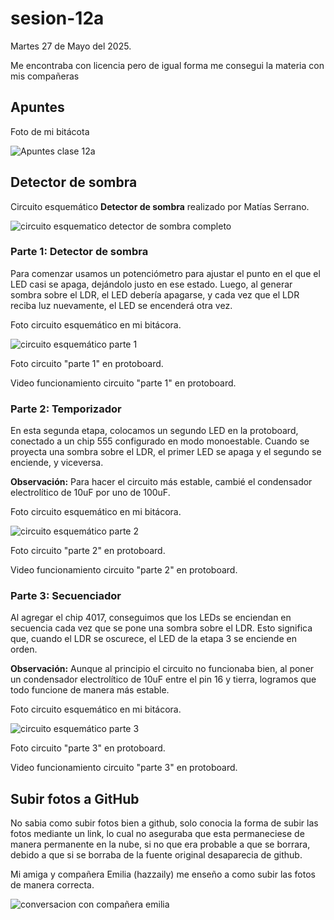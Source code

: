 # sesion-12a

Martes 27 de Mayo del 2025.

Me encontraba con licencia pero de igual forma me consegui la materia con mis compañeras

## Apuntes 

 Foto de mi bitácota

 ![Apuntes clase 12a](./archivos/apuntes_12a.JPG)

## Detector de sombra

Circuito esquemático **Detector de sombra** realizado por Matías Serrano.

 ![circuito esquematico detector de sombra completo](./archivos/detector_de_sombra_misaa.png)

### Parte 1: Detector de sombra

Para comenzar usamos un potenciómetro para ajustar el punto en el que el LED casi se apaga, dejándolo justo en ese estado. Luego, al generar sombra sobre el LDR, el LED debería apagarse, y cada vez que el LDR reciba luz nuevamente, el LED se encenderá otra vez.

Foto circuito esquemático en mi bitácora.

 ![circuito esquemático parte 1](./archivos/parte_1.JPG)

Foto circuito "parte 1" en protoboard.

Video funcionamiento circuito "parte 1" en protoboard.

### Parte 2: Temporizador

En esta segunda etapa, colocamos un segundo LED en la protoboard, conectado a un chip 555 configurado en modo monoestable. Cuando se proyecta una sombra sobre el LDR, el primer LED se apaga y el segundo se enciende, y viceversa.

**Observación:** Para hacer el circuito más estable, cambié el condensador electrolítico de 10uF por uno de 100uF.

Foto circuito esquemático en mi bitácora.

 ![circuito esquemático parte 2](./archivos/parte_2.JPG)

Foto circuito "parte 2" en protoboard.

Video funcionamiento circuito "parte 2" en protoboard.

### Parte 3: Secuenciador

Al agregar el chip 4017, conseguimos que los LEDs se enciendan en secuencia cada vez que se pone una sombra sobre el LDR. Esto significa que, cuando el LDR se oscurece, el LED de la etapa 3 se enciende en orden.

**Observación:** Aunque al principio el circuito no funcionaba bien, al poner un condensador electrolítico de 10uF entre el pin 16 y tierra, logramos que todo funcione de manera más estable.

Foto circuito esquemático en mi bitácora.

 ![circuito esquemático parte 3](./archivos/parte_3.JPG)

Foto circuito "parte 3" en protoboard.

Video funcionamiento circuito "parte 3" en protoboard.

## Subir fotos a GitHub

No sabia como subir fotos bien a github, solo conocia la forma de subir las fotos mediante un link, lo cual no aseguraba que esta permaneciese de manera permanente en la nube, si no que era probable a que se borrara, debido a que si se borraba de la fuente original desaparecia de github.

Mi amiga y compañera Emilia (hazzaily) me enseño a como subir las fotos de manera correcta.

 ![conversacion con compañera emilia](./archivos/conversacion_con_emilia.PNG)
